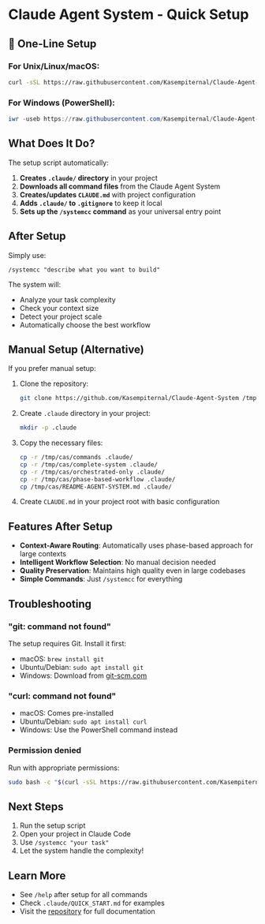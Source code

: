 # Claude Agent System - Quick Setup

## 🚀 One-Line Setup

### For Unix/Linux/macOS:
```bash
curl -sSL https://raw.githubusercontent.com/Kasempiternal/Claude-Agent-System/main/setup-claude-agent-system.sh | bash
```

### For Windows (PowerShell):
```powershell
iwr -useb https://raw.githubusercontent.com/Kasempiternal/Claude-Agent-System/main/setup-claude-agent-system.ps1 | iex
```

## What Does It Do?

The setup script automatically:

1. **Creates `.claude/` directory** in your project
2. **Downloads all command files** from the Claude Agent System
3. **Creates/updates `CLAUDE.md`** with project configuration
4. **Adds `.claude/` to `.gitignore`** to keep it local
5. **Sets up the `/systemcc` command** as your universal entry point

## After Setup

Simply use:
```
/systemcc "describe what you want to build"
```

The system will:
- Analyze your task complexity
- Check your context size
- Detect your project scale
- Automatically choose the best workflow

## Manual Setup (Alternative)

If you prefer manual setup:

1. Clone the repository:
   ```bash
   git clone https://github.com/Kasempiternal/Claude-Agent-System /tmp/cas
   ```

2. Create `.claude` directory in your project:
   ```bash
   mkdir -p .claude
   ```

3. Copy the necessary files:
   ```bash
   cp -r /tmp/cas/commands .claude/
   cp -r /tmp/cas/complete-system .claude/
   cp -r /tmp/cas/orchestrated-only .claude/
   cp -r /tmp/cas/phase-based-workflow .claude/
   cp /tmp/cas/README-AGENT-SYSTEM.md .claude/
   ```

4. Create `CLAUDE.md` in your project root with basic configuration

## Features After Setup

- **Context-Aware Routing**: Automatically uses phase-based approach for large contexts
- **Intelligent Workflow Selection**: No manual decision needed
- **Quality Preservation**: Maintains high quality even in large codebases
- **Simple Commands**: Just `/systemcc` for everything

## Troubleshooting

### "git: command not found"
The setup requires Git. Install it first:
- macOS: `brew install git`
- Ubuntu/Debian: `sudo apt install git`
- Windows: Download from [git-scm.com](https://git-scm.com)

### "curl: command not found"
- macOS: Comes pre-installed
- Ubuntu/Debian: `sudo apt install curl`
- Windows: Use the PowerShell command instead

### Permission denied
Run with appropriate permissions:
```bash
sudo bash -c "$(curl -sSL https://raw.githubusercontent.com/Kasempiternal/Claude-Agent-System/main/setup-claude-agent-system.sh)"
```

## Next Steps

1. Run the setup script
2. Open your project in Claude Code
3. Use `/systemcc "your task"`
4. Let the system handle the complexity!

## Learn More

- See `/help` after setup for all commands
- Check `.claude/QUICK_START.md` for examples
- Visit the [repository](https://github.com/Kasempiternal/Claude-Agent-System) for full documentation